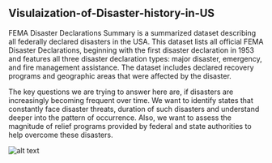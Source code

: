 ## Visulaization-of-Disaster-history-in-US

FEMA Disaster Declarations Summary is a summarized dataset describing all federally declared disasters in the USA. This dataset lists all official FEMA Disaster Declarations, beginning with the first disaster declaration in 1953 and features all three disaster declaration types: major disaster, emergency, and fire management assistance. The dataset includes declared recovery programs and geographic areas that were affected by the disaster.

The key questions we are trying to answer here are, if disasters are increasingly becoming frequent over time. We want to identify states that constantly face disaster threats, duration of such disasters and understand deeper into the pattern of occurrence. Also, we want to assess the magnitude of relief programs provided by federal and state authorities to help overcome these disasters.


![alt text](https://github.com/ntevathia/Visulaization-of-Disaster-history-in-US/blob/master/images/Screen%20Shot%202019-05-16%20at%204.39.21%20PM.png)

